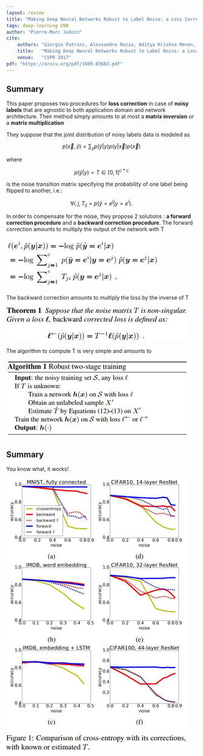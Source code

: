 ```yaml
---
layout: review
title: "Making Deep Neural Networks Robust to Label Noise: a Loss Correction Approach"
tags: deep-learning CNN
author: "Pierre-Marc Jodoin"
cite:
    authors: "Giorgio Patrini, Alessandro Rozza, Aditya Krishna Menon, Richard Nock, Lizhen Qu"
    title:   "Making Deep Neural Networks Robust to Label Noise: a Loss Correction Approach"
    venue:   "CVPR 2017"
pdf: "https://arxiv.org/pdf/1609.03683.pdf"
---
```


## Summary

This paper proposes two procedures for **loss correction** in case of **noisy labels** that are agnostic to both application domain and network architecture.   Their method simply amounts to at most a **matrix inversion** or a **matrix multiplication**

They suppose that the joint distribution of noisy labels data is modeled as 

$$ p(\vec x,\hat y) = \sum_y p(\hat y|y) p(y|\vec x)p(\vec x) $$

where 

$$ p(\hat y|y) = T \in [0, 1]^{c*c} $$ 

is the noise transition matrix specifying the probability of one label being flipped to another, i.e.:

$$ \forall i, j,  T_{ij} = p(\hat y = e^j |y = e^i). $$

In order to compensate for the noise, they propose 2 solutions : **a forward correction procedure** and a **backward correction procedure**.  The forward correction amounts to multiply the output of the network with T

![](/article/images/noisyLabels/sc02.jpg)

The backward correction amounts to multiply the loss by the inverse of T 

![](/article/images/noisyLabels/sc01.jpg)


The algorithm to compute T is very simple and amounts to 

![](/article/images/noisyLabels/sc03.jpg)


## Summary

You know what, it works!

![](/article/images/noisyLabels/sc04.jpg)

